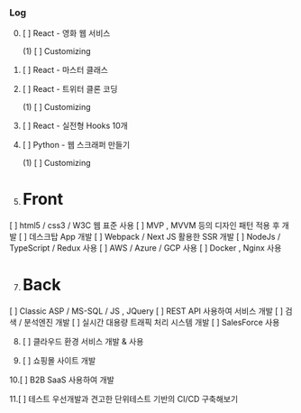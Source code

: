 ### Log

0. [ ]	React - 영화 웹 서비스

	(1) [ ]		Customizing

1. [ ]	React - 마스터 클래스

2. [ ]	React - 트위터 클론 코딩

	(1) [ ]		Customizing

4. [ ]	React - 실전형 Hooks 10개

5. [ ]	Python - 웹 스크래퍼 만들기

	(1) [ ]		Customizing

6.  # Front
   [ ]	html5 / css3 / W3C 웹 표준 사용
     [ ]	MVP , MVVM 등의 디자인 패턴 적용 후 개발 
     [ ]	데스크탑 App 개발
   [ ]	Webpack / Next JS 활용한 SSR 개발 
   [ ]	NodeJs / TypeScript	 / Redux 사용
     [ ]	AWS / Azure / GCP 사용 
   [ ]	Docker , Nginx 사용
   

7.  # Back
   [ ]	Classic ASP / MS-SQL / JS , JQuery
   [ ]	REST API 사용하여 서비스 개발 
   [ ]	검색 / 분석엔진 개발 
     [ ]	실시간 대용량 트래픽 처리 시스템 개발
   [ ]	SalesForce 사용 


8. [ ]	클라우드 환경 서비스 개발 & 사용

9. [ ]	쇼핑몰 사이트 개발

10.[ ]	B2B SaaS 사용하여 개발

11.[ ]	테스트 우선개발과 견고한 단위테스트 기반의 CI/CD 구축해보기 
